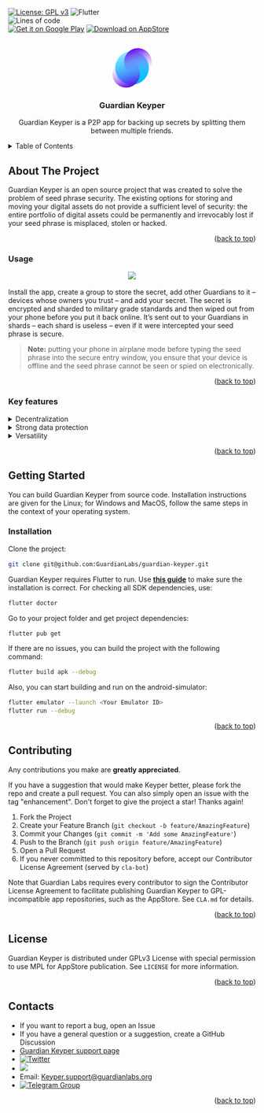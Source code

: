 <a name="readme-top"></a>
<!--
*** Readme template is based on https://github.com/othneildrew/Best-README-Template
-->


<!-- PROJECT SHIELDS -->


[![License: GPL v3](https://img.shields.io/badge/License-GPLv3-blue.svg)](https://www.gnu.org/licenses/gpl-3.0)
![Flutter](https://img.shields.io/badge/Flutter-%2302569B.svg?style=flat&logo=Flutter&logoColor=white)
<br />
![Lines of code](https://img.shields.io/tokei/lines/github/GuardianLabs/guardian-keyper?style=flat)
<br />
<a href="https://play.google.com/store/apps/details?id=com.guardianlabs.keyper"><img alt="Get it on Google Play" src="https://img.shields.io/badge/Google_Play-414141?style=for-the-badge&logo=google-play&logoColor=white"/></a>
<a href="https://apps.apple.com/dz/app/guardian-keyper/id1637977332"><img alt="Download on AppStore" src="https://img.shields.io/static/v1?label=AppStore&message=Download&logoColor=white&logo=appstore&style=for-the-badge"/></a>





<!-- PROJECT LOGO -->
<br />
<div align="center">
  <a href="https://github.com/GuardianLabs/guardian-keyper">
    <img src="assets/images/logo512.png" alt="Guardian Keyper" width="80" height="80">
  </a>

  <h3 align="center">Guardian Keyper</h3>

  <p align="center">
    Guardian Keyper is a P2P app for backing up secrets by splitting them between multiple friends.
  </p>
</div>



<!-- TABLE OF CONTENTS -->
<details>
  <summary>Table of Contents</summary>
  <ol>
    <li>
      <a href="#about-the-project">About The Project</a>
      <ul>
        <li><a href="#usage">Usage</a></li>
        <li><a href="#key-features">Key features</a></li>
      </ul>
    </li>
    <li>
      <a href="#getting-started">Getting Started</a>
      <ul>
        <li><a href="#prerequisites">Prerequisites</a></li>
        <li><a href="#installation">Installation</a></li>
      </ul>
    </li>
    <li><a href="#contributing">Contributing</a></li>
    <li><a href="#license">License</a></li>
    <li><a href="#contacts">Contacts</a></li>
  </ol>
</details>

<!-- ABOUT THE PROJECT -->
## About The Project

Guardian Keyper is an open source project that was created to solve the problem of seed phrase security. The existing options for storing and moving your digital assets do not provide a sufficient level of security: the entire portfolio of digital assets could be permanently and irrevocably lost if your seed phrase is misplaced, stolen or hacked.

<p align="right">(<a href="#readme-top">back to top</a>)</p>

<!-- USAGE -->
### Usage

<p align="center">

  <img style='height: 600px; width: auto' src="https://github.com/GuardianLabs/guardian-keyper/blob/main/doc/keyper.gif">

</p>

Install the app, create a group to store the secret, add other Guardians to it – devices whose owners you trust – and add your secret. The secret is encrypted and sharded to military grade standards and then wiped out from your phone before you put it back online. It’s sent out to your Guardians in shards – each shard is useless – even if it were intercepted your seed phrase is secure.

> **Note:**  putting your phone in airplane mode before typing the seed phrase into the secure entry window, you ensure that your device is offline and the seed phrase cannot be seen or spied on electronically.

<p align="right">(<a href="#readme-top">back to top</a>)</p>

<!-- KEY FEATURES -->
### Key features
<details><summary>Decentralization</summary>The shards of the secret phrase are stored on several independent devices and are useless on their own. Even if someone gains unplanned access to one of them, the owner's digital assets will remain safe.</details>
<details><summary>Strong data protection</summary>Guardian’s Mesh Network uses public and private key pairs much like a blockchain, and does so to the highest encryption and security standards – so it’s fully encrypted end-to-end.  And if that’s not enough, it’s sharded as well.

We use the latest, and most cutting edge version of these technologies.  Things like : 
 - PGP style asymmetric public-key-based cryptography;
 - NAT puncturing;
 - Perfect Forward Secrecy (PFS) schemes, like those used in Signal, WhatsApp and Telegram.</details>
<details><summary>Versatility</summary>Guardian Keyper suitable for use with any password, seed phrase or other information that you want to keep secret.</details>

<p align="right">(<a href="#readme-top">back to top</a>)</p>

<!-- GETTING STARTED -->
## Getting Started
You can build Guardian Keyper from source code. Installation instructions are given for the Linux; for Windows and MacOS, follow the same steps in the context of your operating system.

### Installation

Сlone the project:
```sh
git clone git@github.com:GuardianLabs/guardian-keyper.git
```
Guardian Keyper requires Flutter to run. Use [__this guide__](https://docs.flutter.dev/get-started/install) to make sure the installation is correct. 
For checking all SDK dependencies, use:
```sh
flutter doctor
```
Go to your project folder and get project dependencies:
```sh
flutter pub get
```
If there are no issues, you can build the project with the following command:
```sh
flutter build apk --debug
```
Also, you can start building and run on the android-simulator:
```sh
flutter emulator --launch <Your Emulator ID>
flutter run --debug
```


<p align="right">(<a href="#readme-top">back to top</a>)</p>

<!-- CONTRIBUTING -->
## Contributing

Any contributions you make are **greatly appreciated**.

If you have a suggestion that would make Keyper better, please fork the repo and create a pull request. You can also simply open an issue with the tag "enhancement".
Don't forget to give the project a star! Thanks again!

1. Fork the Project
2. Create your Feature Branch (`git checkout -b feature/AmazingFeature`)
3. Commit your Changes (`git commit -m 'Add some AmazingFeature'`)
4. Push to the Branch (`git push origin feature/AmazingFeature`)
5. Open a Pull Request
6. If you never committed to this repository before, accept our Contributor License Agreement (served by `cla-bot`)

Note that Guardian Labs requires every contributor to sign the Contributor License Agreement to facilitate publishing Guardian Keyper to GPL-incompatible app repositories, such as the AppStore. See `CLA.md` for details.

<p align="right">(<a href="#readme-top">back to top</a>)</p>

<!-- LICENSE -->
## License

Guardian Keyper is distributed under GPLv3 License with special permission to use MPL for AppStore publication. See `LICENSE` for more information.

<p align="right">(<a href="#readme-top">back to top</a>)</p>

<!-- CONTACTS -->
## Contacts
* If you want to report a bug, open an Issue
* If you have a general question or a suggestion, create a GitHub Discussion
* [Guardian Keyper support page](https://myguardian.network/support/)
* [![Twitter](https://img.shields.io/twitter/url/https/twitter.com/cloudposse.svg?style=social&label=Follow%20%40guardian_labs)](https://twitter.com/guardian_labs)
* [![](https://dcbadge.vercel.app/api/server/keyper?style=flat)](https://discord.gg/keyper)
* Email: Keyper.support@guardianlabs.org
* [![Telegram Group](https://img.shields.io/endpoint?color=neon&style=flat&url=https%3A%2F%2Ftg.sumanjay.workers.dev%2Fguardian_keyper_support)](https://telegram.dog/guardian_keyper_support)

<p align="right">(<a href="#readme-top">back to top</a>)</p>


